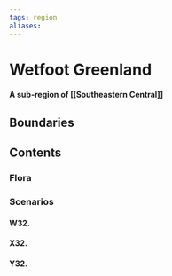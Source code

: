 ```yaml
---
tags: region
aliases:
---
```

# Wetfoot Greenland
#### A sub-region of [[Southeastern Central]]
## Boundaries

## Contents
### Flora
### Scenarios
#### W32.
#### X32.
#### Y32.